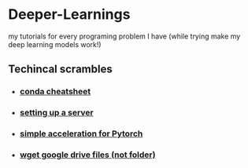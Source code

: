 # Deeper-Learnings
my tutorials for every programing problem I have (while trying make my deep learning models work!)

## Techincal scrambles
* ### [conda cheatsheet](otherstuffs/conda_cheatsheet.jpeg)
* ### [setting up a server](technical-scrambles/setup.md)
* ### [simple acceleration for Pytorch](technical-scrambles/simple_acc.md)
* ### [wget google drive files (not folder)](technical-scrambles/wget_gdrive.md)